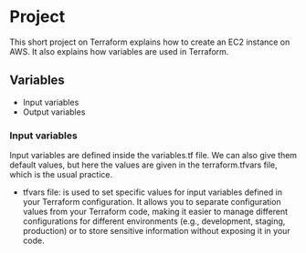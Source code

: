 # Project

This short project on Terraform explains how to create an EC2 instance on AWS. It also explains how variables are used in Terraform.

## Variables
- Input variables
- Output variables

### Input variables
Input variables are defined inside the variables.tf file. We can also give them default values, but here the values are given in the terraform.tfvars file, which is the usual practice. 
-  tfvars file: is used to set specific values for input variables defined in your Terraform configuration. It allows you to separate configuration values from your Terraform code, making it easier to manage different configurations for different environments (e.g., development, staging, production) or to store sensitive information without exposing it in your code.
